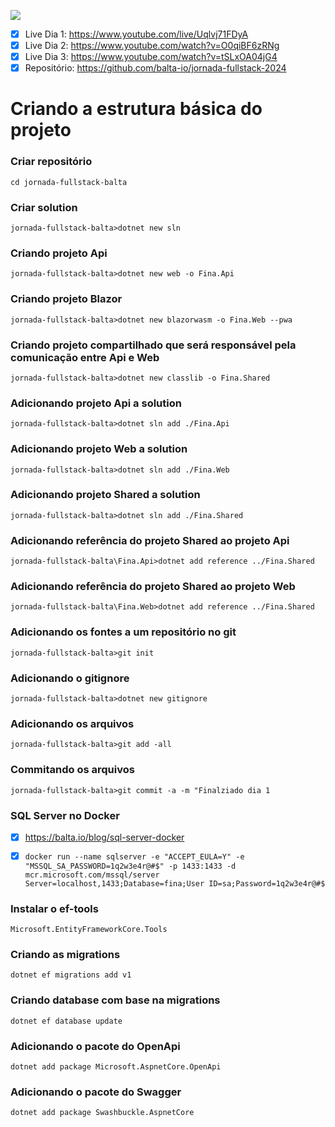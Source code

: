 ![](https://d335luupugsy2.cloudfront.net/cms/files/55993/1714398976/$e5d5hnqw2sh)

- [x] Live Dia 1: https://www.youtube.com/live/Uqlvj71FDyA
- [x] Live Dia 2: https://www.youtube.com/watch?v=O0qiBF6zRNg
- [x] Live Dia 3: https://www.youtube.com/watch?v=tSLxOA04jG4
- [x] Repositório: https://github.com/balta-io/jornada-fullstack-2024

# Criando a estrutura básica do projeto

### Criar repositório
``cd jornada-fullstack-balta``

### Criar solution
``jornada-fullstack-balta>dotnet new sln``

### Criando projeto Api
``jornada-fullstack-balta>dotnet new web -o Fina.Api``

### Criando projeto Blazor
``jornada-fullstack-balta>dotnet new blazorwasm -o Fina.Web --pwa``

### Criando projeto compartilhado que será responsável pela comunicação entre Api e Web
``jornada-fullstack-balta>dotnet new classlib -o Fina.Shared``

### Adicionando projeto Api a solution
``jornada-fullstack-balta>dotnet sln add ./Fina.Api``

### Adicionando projeto Web a solution
``jornada-fullstack-balta>dotnet sln add ./Fina.Web``

### Adicionando projeto Shared a solution
``jornada-fullstack-balta>dotnet sln add ./Fina.Shared``

### Adicionando referência do projeto Shared ao projeto Api
``jornada-fullstack-balta\Fina.Api>dotnet add reference ../Fina.Shared``

### Adicionando referência do projeto Shared ao projeto Web
``jornada-fullstack-balta\Fina.Web>dotnet add reference ../Fina.Shared``

### Adicionando os fontes a um repositório no git
``jornada-fullstack-balta>git init``

### Adicionando o gitignore
``jornada-fullstack-balta>dotnet new gitignore``

### Adicionando os arquivos
``jornada-fullstack-balta>git add -all``

### Commitando os arquivos
``jornada-fullstack-balta>git commit -a -m "Finalziado dia 1``

### SQL Server no Docker
- [x] https://balta.io/blog/sql-server-docker

- [x] ``docker run --name sqlserver -e "ACCEPT_EULA=Y" -e "MSSQL_SA_PASSWORD=1q2w3e4r@#$" -p 1433:1433 -d mcr.microsoft.com/mssql/server
Server=localhost,1433;Database=fina;User ID=sa;Password=1q2w3e4r@#$``

### Instalar o ef-tools
``Microsoft.EntityFrameworkCore.Tools``

### Criando as migrations
``dotnet ef migrations add v1``

### Criando database com base na migrations
``dotnet ef database update``

### Adicionando o pacote do OpenApi
``dotnet add package Microsoft.AspnetCore.OpenApi``

### Adicionando o pacote do Swagger
``dotnet add package Swashbuckle.AspnetCore``